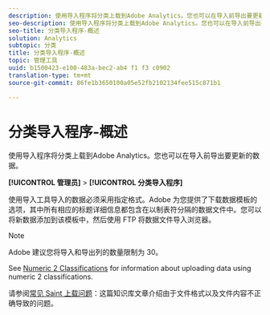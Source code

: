```yaml
---
description: 使用导入程序将分类上载到Adobe Analytics。您也可以在导入前导出要更新的数据。
seo-description: 使用导入程序将分类上载到Adobe Analytics。您也可以在导入前导出要更新的数据。
seo-title: 分类导入程序-概述
solution: Analytics
subtopic: 分类
title: 分类导入程序-概述
topic: 管理工具
uuid: b1500423-e100-483a-bec2-ab4 f1 f3 c0902
translation-type: tm+mt
source-git-commit: 86fe1b3650100a05e52fb2102134fee515c871b1

---
```



# 分类导入程序-概述

使用导入程序将分类上载到Adobe Analytics。您也可以在导入前导出要更新的数据。

**[!UICONTROL 管理员]** &gt; **[!UICONTROL 分类导入程序]**

使用导入工具导入的数据必须采用指定格式。Adobe 为您提供了下载数据模板的选项，其中所有相应的标题详细信息都包含在以制表符分隔的数据文件中。您可以将新数据添加到该模板中，然后使用 FTP 将数据文件导入浏览器。

>[!NOTE]
>
>Adobe 建议您将导入和导出列的数量限制为 30。

See [Numeric 2 Classifications](../../../components/c-classifications2/c-numeric-2/c-numeric-2-classifications.md#concept_71024B7B91DF4E909076062AB1380D8B) for information about uploading data using numeric 2 classifications.

请参阅[常见 Saint 上载问题](https://helpx.adobe.com/analytics/kb/common-saint-upload-issues.html)：这篇知识库文章介绍由于文件格式以及文件内容不正确导致的问题。
